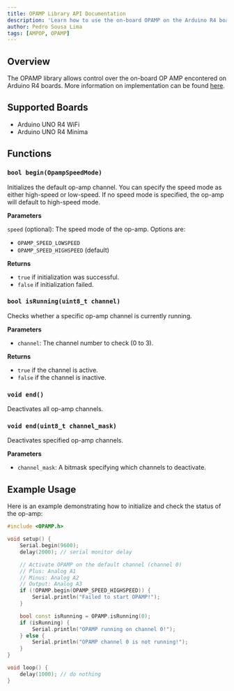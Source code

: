 ```yaml
---
title: OPAMP Library API Documentation
description: 'Learn how to use the on-board OPAMP on the Arduino R4 boards.'
author: Pedro Sousa Lima
tags: [AMPOP, OPAMP]
---
```


## Overview

The OPAMP library allows control over the on-board OP AMP encontered on Arduino R4 boards.
More information on implementation can be found [here](https://docs.arduino.cc/tutorials/uno-r4-wifi/opamp/).

## Supported Boards

- Arduino UNO R4 WiFi
- Arduino UNO R4 Minima

## Functions

### `bool begin(OpampSpeedMode)`

Initializes the default op-amp channel. You can specify the speed mode as either high-speed or low-speed. If no speed mode is specified, the op-amp will default to high-speed mode.

**Parameters**

  `speed` (optional): The speed mode of the op-amp. Options are:
  - `OPAMP_SPEED_LOWSPEED`
  - `OPAMP_SPEED_HIGHSPEED` (default)

**Returns**

- `true` if initialization was successful.
- `false` if initialization failed.

### `bool isRunning(uint8_t channel)`
Checks whether a specific op-amp channel is currently running.

**Parameters**
- `channel`: The channel number to check (0 to 3).

**Returns**
- `true` if the channel is active.
- `false` if the channel is inactive.

### `void end()`
Deactivates all op-amp channels.

### `void end(uint8_t channel_mask)`
Deactivates specified op-amp channels.

**Parameters**
- `channel_mask`: A bitmask specifying which channels to deactivate.

## Example Usage
Here is an example demonstrating how to initialize and check the status of the op-amp:

```cpp
#include <OPAMP.h>

void setup() {
    Serial.begin(9600);
    delay(2000); // serial monitor delay

    // Activate OPAMP on the default channel (channel 0)
    // Plus: Analog A1
    // Minus: Analog A2
    // Output: Analog A3
    if (!OPAMP.begin(OPAMP_SPEED_HIGHSPEED)) {
        Serial.println("Failed to start OPAMP!");
    }

    bool const isRunning = OPAMP.isRunning(0);
    if (isRunning) {
        Serial.println("OPAMP running on channel 0!");
    } else {
        Serial.println("OPAMP channel 0 is not running!");
    }
}

void loop() {
    delay(1000); // do nothing
}
```